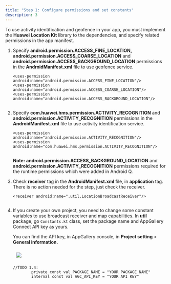 ```yaml
---
title: "Step 1: Configure permissions and set constants"
description: 3
---
```


To use activity identification and geofence in your app, you must implement the **Huawei Location Kit** library to the dependencies, and specify related permissions in the app manifest.

1. Specify **android.permission.ACCESS_FINE_LOCATION,** **android.permission.ACCESS_COARSE_LOCATION** and **android.permission.ACCESS_BACKGROUND_LOCATION** permissions in the **AndroidManifest.xml** file to use geofence service.

   <pre><div id="copy-button8" class="copy-btn" title="Copy" onclick="copyCode(this.id)"></div><code><span class="tag">&lt;uses-permission</span><span class="pln"> </span><span class="atn">android:name</span><span class="pun">=</span><span class="atv">"android.permission.ACCESS_FINE_LOCATION"</span><span class="tag">/&gt;</span><span class="pln"></span>
   <span class="tag">&lt;uses-permission</span><span class="pln"> </span><span class="atn">android:name</span><span class="pun">=</span><span class="atv">"android.permission.ACCESS_COARSE_LOCATION"</span><span class="tag">/&gt;</span><span class="pln">
   </span><span class="tag">&lt;uses-permission</span><span class="pln"> </span><span class="atn">android:name</span><span class="pun">=</span><span class="atv">"android.permission.ACCESS_BACKGROUND_LOCATION"</span><span class="tag">/&gt;</span>
   <span class="pln">
   </span></code></pre>

2. Specify **com.huawei.hms.permission.ACTIVITY_RECOGNITION** and **android.permission.ACTIVITY_RECOGNITION** permissions in the **AndroidManifest.xml** file to use activity identification service.

   <pre><div id="copy-button9" class="copy-btn" title="Copy" onclick="copyCode(this.id)"></div><code><span class="tag">&lt;uses-permission</span><span class="pln"> </span><span class="atn">android:name</span><span class="pun">=</span><span class="atv">"android.permission.ACTIVITY_RECOGNITION"</span><span class="tag">/&gt;</span><span class="pln"></span>
   <span class="tag">&lt;uses-permission</span><span class="pln"> </span><span class="atn">android:name</span><span class="pun">=</span><span class="atv">"com.huawei.hms.permission.ACTIVITY_RECOGNITION"</span><span class="tag">/&gt;</span>
   <span class="pln">
   </span></code></pre>

   <aside class="special">
   	<p><strong>Note:</strong> <strong>android.permission.ACCESS_BACKGROUND_LOCATION</strong> and <strong>android.permission.ACTIVITY_RECOGNITION</strong> permissions required for the runtime permissions which were added in Android Q.</p>
   </aside>

3. Check **receiver** tag in the **AndroidManifest.xml** file, in **application** tag. There is no action needed for the step, just check the receiver.

   <pre><div id="copy-button10" class="copy-btn" title="Copy" onclick="copyCode(this.id)"></div><code><span class="tag">&lt;receiver</span><span class="pln"> </span><span class="atn">android:name</span><span class="pun">=</span><span class="atv">".util.LocationBroadcastReceiver"</span><span class="tag">/&gt;</span>
   <span class="pln">
   </span></code></pre>

4. If you create your own project, you need to change some constant variables to use broadcast receiver and map capabilities. In **util** package, go `Constants.kt` class, set the package name and AppGallery Connect API key as yours.

   You can find the API key, in AppGallery console, in **Project setting** > **General information.**

   <div style="padding: 5px">
           <img style="padding: 5px" src="https://raw.githubusercontent.com/hayricaral/gh-pages-locationkitcodelab/main/assets/agc-api-key-img.PNG">
   </div>
   
   <pre><div id="copy-button11" class="copy-btn" title="Copy" onclick="copyCode(this.id)"></div><code>//TODO 1.4:
           private const val PACKAGE_NAME = "YOUR PACKAGE NAME"
           internal const val AGC_API_KEY = "YOUR API KEY"
   <span class="pln">
   </span></code></pre>



